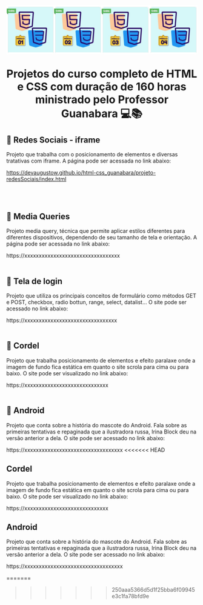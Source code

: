 <h1 align="center">
    <img src="img-title/logo-curso-modulos.jpg">
    <p>Projetos do curso completo de HTML e CSS  com duração de 160 horas ministrado pelo Professor Guanabara 💻📚</p>
</h1>

## 📘 Redes Sociais - iframe

Projeto que trabalha com o posicionamento de elementos e diversas tratativas com iframe.
A página pode ser acessada no link abaixo:

<a href="https://devaugustow.github.io/html-css_guanabara/projeto-redesSociais/index.html">https://devaugustow.github.io/html-css_guanabara/projeto-redesSociais/index.html</a>

<br><br>


## 📘 Media Queries

Projeto media query, técnica que permite aplicar estilos diferentes para diferentes dispositivos, dependendo de seu tamanho de tela e orientação.
A página pode ser acessada no link abaixo:


https://xxxxxxxxxxxxxxxxxxxxxxxxxxxxxxxxx
<br><br>


## 📘 Tela de login

Projeto que utiliza os principais conceitos de formulário como métodos GET e POST, checkbox, radio bottun, range, select, datalist...
O site pode ser acessado no link abaixo:

https://xxxxxxxxxxxxxxxxxxxxxxxxxxxxxxxx
<br><br>

## 📘 Cordel

Projeto que trabalha posicionamento de elementos e efeito paralaxe onde a imagem de fundo fica estática em quanto o site scrola para cima ou para baixo.
O site pode ser visualizado no link abaixo:

https://xxxxxxxxxxxxxxxxxxxxxxxxxxxxx
<br><br>

## 📘 Android

Projeto que conta sobre a história do mascote do Android. Fala sobre as primeiras tentativas e repaginada que a ilustradora russa, Irina Block deu na versão anterior a dela.
O site pode ser acessado no link abaixo:

https://xxxxxxxxxxxxxxxxxxxxxxxxxxxxxxxxxx
<<<<<<< HEAD

## Cordel

Projeto que trabalha posicionamento de elementos e efeito paralaxe onde a imagem de fundo fica estática em quanto o site scrola para cima ou para baixo.
O site pode ser visualizado no link abaixo:

https://xxxxxxxxxxxxxxxxxxxxxxxxxxxxx
<br>

## Android

Projeto que conta sobre a história do mascote do Android. Fala sobre as primeiras tentativas e repaginada que a ilustradora russa, Irina Block deu na versão anterior a dela.
O site pode ser acessado no link abaixo:

https://xxxxxxxxxxxxxxxxxxxxxxxxxxxxxxxxxx




 
=======
>>>>>>> 250aaa5366d5d1f25bba6f09945e3c1fa78bfd9e
